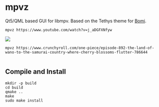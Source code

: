 # mpvz

Qt5/QML based GUI for libmpv. Based on the Tethys theme for [Bomi](http://bomi-player.github.io/).

`mpvz https://www.youtube.com/watch?v=j_aDGFXNfyw`

![](https://i.imgur.com/57u3fcf.png)

`mpvz https://www.crunchyroll.com/one-piece/episode-892-the-land-of-wano-to-the-samurai-country-where-cherry-blossoms-flutter-786644`

![]()

## Compile and Install

```
mkdir -p build
cd build
qmake ..
make
sudo make install
```

